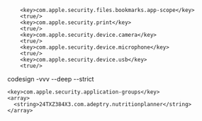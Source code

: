 ```
    <key>com.apple.security.files.bookmarks.app-scope</key>
    <true/>
    <key>com.apple.security.print</key>
    <true/>
    <key>com.apple.security.device.camera</key>
    <true/>
    <key>com.apple.security.device.microphone</key>
    <true/>
    <key>com.apple.security.device.usb</key>
    <true/>
```

codesign -vvv --deep --strict

    <key>com.apple.security.application-groups</key>
    <array>
      <string>24TXZ384X3.com.adeptry.nutritionplanner</string>
    </array>
